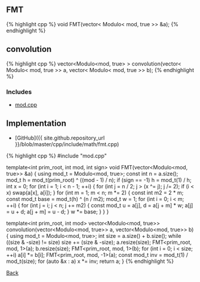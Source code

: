 ## FMT

{% highlight cpp %}
void FMT(vector< Modulo< mod, true >> &a);
{% endhighlight %}

## convolution

{% highlight cpp %}
vector<Modulo<mod, true> > convolution(vector< Modulo< mod, true >> a, vector< Modulo< mod, true >> b);
{% endhighlight %}

### Includes

- [mod.cpp](mod)

## Implementation

- [GitHub]({{ site.github.repository_url }}/blob/master/cpp/include/math/fmt.cpp)

{% highlight cpp %}
#include "mod.cpp"

template<int prim_root, int mod, int sign>
void FMT(vector<Modulo<mod, true>> &a) {
  using mod_t = Modulo<mod, true>;
  const int n = a.size();
  mod_t h = mod_t(prim_root) ^ ((mod - 1) / n);
  if (sign == -1) h = mod_t(1) / h;
  int x = 0;
  for (int i = 1; i < n - 1; ++i) {
    for (int j = n / 2; j > (x ^= j); j /= 2);
    if (i < x) swap(a[x], a[i]);
  }
  for (int m = 1; m < n; m *= 2) {
    const int m2 = 2 * m;
    const mod_t base = mod_t(h) ^ (n / m2);
    mod_t w = 1;
    for (int i = 0; i < m; ++i) {
      for (int j = i; j < n; j += m2) {
        const mod_t u = a[j], d = a[j + m] * w;
        a[j] = u + d;
        a[j + m] = u - d;
      }
      w *= base;
    }
  }
}

template<int prim_root, int mod>
vector<Modulo<mod, true>> convolution(vector<Modulo<mod, true>> a,
                                      vector<Modulo<mod, true>> b) {
  using mod_t = Modulo<mod, true>;
  int size = a.size() + b.size();
  while ((size & -size) != size) size += (size & -size);
  a.resize(size); FMT<prim_root, mod, 1>(a);
  b.resize(size); FMT<prim_root, mod, 1>(b);
  for (int i = 0; i < size; ++i) a[i] *= b[i];
  FMT<prim_root, mod, -1>(a);
  const mod_t inv = mod_t(1) / mod_t(size);
  for (auto &x : a) x *= inv;
  return a;
}
{% endhighlight %}

[Back](../..)
